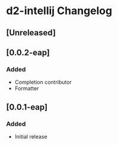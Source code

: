 <!-- Keep a Changelog guide -> https://keepachangelog.com -->

# d2-intellij Changelog

## [Unreleased]

## [0.0.2-eap]

### Added

- Completion contributor
- Formatter

## [0.0.1-eap]

### Added

- Initial release